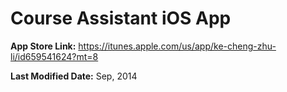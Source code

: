 # Course Assistant iOS App

**App Store Link:** <https://itunes.apple.com/us/app/ke-cheng-zhu-li/id659541624?mt=8>

**Last Modified Date:** Sep, 2014
